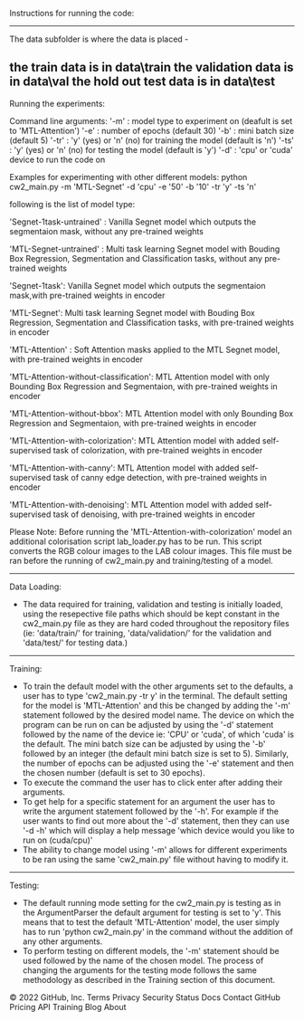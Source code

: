 
   
Instructions for running the code:


-----------------------------------------------------------------------------------------

The data subfolder is where the data is placed - 

the train data is in data\train
the validation data is in data\val
the hold out test data is in data\test
----------------------------------------------------------------------------------------------
Running the experiments:

Command line arguments:
'-m'  : model type to experiment on (deafult is set to 'MTL-Attention')
'-e'  : number of epochs (default 30)
'-b'  : mini batch size (default 5)
'-tr' : 'y' (yes) or 'n' (no) for training the model (default is 'n')
'-ts' : 'y' (yes) or 'n' (no) for testing the model (default is 'y')
'-d'  : 'cpu' or 'cuda' device to run the code on

Examples for experimenting with other different models:
python cw2_main.py -m 'MTL-Segnet' -d 'cpu' -e '50' -b '10' -tr 'y' -ts 'n'

following is the list of model type:

'Segnet-1task-untrained' : Vanilla Segnet model which outputs the segmentaion mask, without any pre-trained weights

'MTL-Segnet-untrained' : Multi task learning Segnet model with Bouding Box Regression, Segmentation and Classification tasks, without any pre-trained weights

'Segnet-1task': Vanilla Segnet model which outputs the segmentaion mask,with pre-trained weights in encoder

'MTL-Segnet': Multi task learning Segnet model with Bouding Box Regression, Segmentation and Classification tasks, with pre-trained weights in encoder

'MTL-Attention' : Soft Attention masks applied to the MTL Segnet model, with pre-trained weights in encoder

'MTL-Attention-without-classification': MTL Attention model with only Bounding Box Regression and Segmentaion, with pre-trained weights in encoder

'MTL-Attention-without-bbox': MTL Attention model with only Bounding Box Regression and Segmentaion, with pre-trained weights in encoder

'MTL-Attention-with-colorization': MTL Attention model with added self-supervised task of colorization, with pre-trained weights in encoder

'MTL-Attention-with-canny': MTL Attention model with added self-supervised task of canny edge detection, with pre-trained weights in encoder

'MTL-Attention-with-denoising': MTL Attention model with added self-supervised task of denoising, with pre-trained weights in encoder

Please Note: Before running the 'MTL-Attention-with-colorization' model an additional colorisation script lab_loader.py has to be run. This script converts the RGB colour images to the LAB colour images. This file must be ran before the running of cw2_main.py and training/testing of a model.  



--------------------------------------------------------------------------------------------------------------
Data Loading: 

- The data required for training, validation and testing is initially loaded, using the resepective file paths
which should be kept constant in the cw2_main.py file as they are hard coded throughout the repository
files (ie: 'data/train/' for training, 'data/validation/' for the validation and 'data/test/' for testing data.)

---------------------------------------------------------------------------------------------------------------
Training:

- To train the default model with the other arguments set to the defaults, a user has to type 
'cw2_main.py -tr y' in the terminal. The default setting for the model is 'MTL-Attention' and this
be changed by adding the '-m' statement followed by the desired model name. The device on which the
program can be run on can be adjusted by using the '-d' statement followed by the name of the device
ie: 'CPU' or 'cuda', of which 'cuda' is the default. The mini batch size can be adjusted by using the 
'-b' followed by an integer (the default mini batch size is set to 5). Similarly, the number of epochs can 
be adjusted using the '-e' statement and then the chosen number (default is set to 30 epochs). 
- To execute the command the user has to click enter after adding their arguments. 
- To get help for a specific statement for an argument the user has to write the argument statement
followed by the '-h'. For example if the user wants to find out more about the '-d' statement, then 
they can use '-d -h' which will display a help message 'which device would you like to run on (cuda/cpu)'
- The ability to change model using '-m' allows for different experiments to be ran using the same
'cw2_main.py' file without having to modify it.

---------------------------------------------------------------------------------------------------------
Testing:

- The default running mode setting for the cw2_main.py is testing as in the ArgumentParser the default
argument for testing is set to 'y'. This means that to test the default 'MTL-Attention' model, the user
simply has to run 'python cw2_main.py' in the command without the addition of any other arguments.
- To perform testing on different models, the '-m' statement should be used followed by the name of the
chosen model. The process of changing the arguments for the testing mode follows the same methodology 
as described in the Training section of this document. 
 
















© 2022 GitHub, Inc.
Terms
Privacy
Security
Status
Docs
Contact GitHub
Pricing
API
Training
Blog
About

